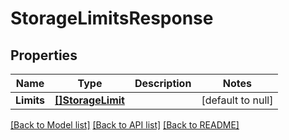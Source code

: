# StorageLimitsResponse

## Properties
Name | Type | Description | Notes
------------ | ------------- | ------------- | -------------
**Limits** | [**[]StorageLimit**](StorageLimit.md) |  | [default to null]

[[Back to Model list]](../README.md#documentation-for-models) [[Back to API list]](../README.md#documentation-for-api-endpoints) [[Back to README]](../README.md)

